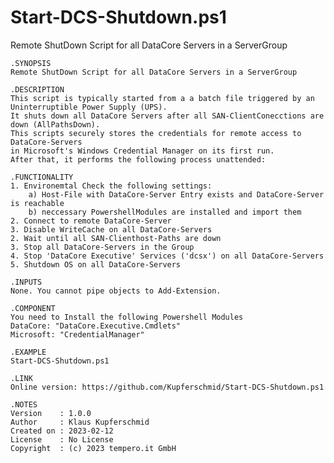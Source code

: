 # Start-DCS-Shutdown.ps1
Remote ShutDown Script for all DataCore Servers in a ServerGroup

    .SYNOPSIS
    Remote ShutDown Script for all DataCore Servers in a ServerGroup

    .DESCRIPTION
    This script is typically started from a a batch file triggered by an Uninterruptible Power Supply (UPS).
    It shuts down all DataCore Servers after all SAN-ClientConecctions are down (AllPathsDown). 
    This scripts securely stores the credentials for remote access to DataCore-Servers
    in Microsoft's Windows Credential Manager on its first run.
    After that, it performs the following process unattended:
    
    .FUNCTIONALITY
    1. Environemtal Check the following settings:
        a) Host-File with DataCore-Server Entry exists and DataCore-Server is reachable
        b) neccessary PowershellModules are installed and import them
    2. Connect to remote DataCore-Server
    3. Disable WriteCache on all DataCore-Servers
    2. Wait until all SAN-Clienthost-Paths are down
    3. Stop all DataCore-Servers in the Group
    4. Stop 'DataCore Executive' Services ('dcsx') on all DataCore-Servers
    5. Shutdown OS on all DataCore-Servers

    .INPUTS
    None. You cannot pipe objects to Add-Extension.

    .COMPONENT
    You need to Install the following Powershell Modules
    DataCore: "DataCore.Executive.Cmdlets"
    Microsoft: "CredentialManager"

    .EXAMPLE
    Start-DCS-Shutdown.ps1

    .LINK
    Online version: https://github.com/Kupferschmid/Start-DCS-Shutdown.ps1

    .NOTES
    Version    : 1.0.0
    Author     : Klaus Kupferschmid
    Created on : 2023-02-12
    License    : No License
    Copyright  : (c) 2023 tempero.it GmbH
